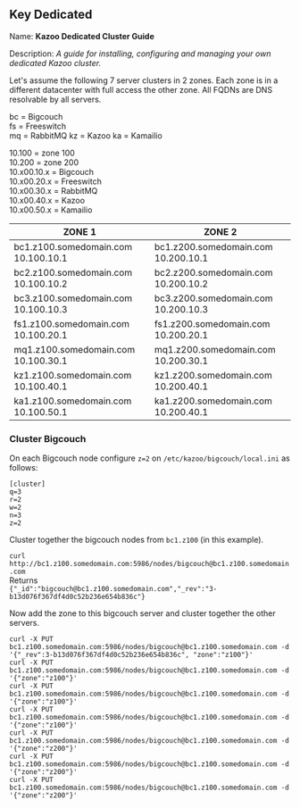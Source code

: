 ## Key Dedicated

Name: **Kazoo Dedicated Cluster Guide**

Description: *A guide for installing, configuring and managing your own dedicated Kazoo cluster.*

Let's assume the following 7 server clusters in 2 zones.  Each zone is in a different datacenter with full access the other zone.  All FQDNs are DNS resolvable by all servers.

bc = Bigcouch  
fs = Freeswitch    
mq = RabbitMQ
kz = Kazoo
ka = Kamailio  

10.100 = zone 100  
10.200 = zone 200  
10.x00.10.x = Bigcouch  
10.x00.20.x = Freeswitch  
10.x00.30.x = RabbitMQ  
10.x00.40.x = Kazoo  
10.x00.50.x = Kamailio  

| ZONE 1 | ZONE 2 |
| ---------- | ---------- |
|bc1.z100.somedomain.com  10.100.10.1  | bc1.z200.somedomain.com  10.200.10.1 |
bc2.z100.somedomain.com  10.100.10.2   | bc2.z200.somedomain.com  10.200.10.2 |
bc3.z100.somedomain.com  10.100.10.3   | bc3.z200.somedomain.com  10.200.10.3 |
fs1.z100.somedomain.com  10.100.20.1   | fs1.z200.somedomain.com  10.200.20.1 | 
mq1.z100.somedomain.com  10.100.30.1   | mq1.z200.somedomain.com  10.200.30.1 |
kz1.z100.somedomain.com  10.100.40.1   | kz1.z200.somedomain.com  10.200.40.1 |
ka1.z100.somedomain.com  10.100.50.1   | ka1.z200.somedomain.com  10.200.40.1 |

### Cluster Bigcouch

On each Bigcouch node configure `z=2` on `/etc/kazoo/bigcouch/local.ini` as follows:
```
[cluster]  
q=3  
r=2  
w=2  
n=3  
z=2  
```

Cluster together the bigcouch nodes from `bc1.z100` (in this example).

```curl http://bc1.z100.somedomain.com:5986/nodes/bigcouch@bc1.z100.somedomain.com```  
Returns  
```{"_id":"bigcouch@bc1.z100.somedomain.com","_rev":"3-b13d076f367df4d0c52b236e654b836c"}```  

Now add the zone to this bigcouch server and cluster together the other servers.
```
curl -X PUT bc1.z100.somedomain.com:5986/nodes/bigcouch@bc1.z100.somedomain.com -d '{"_rev":3-b13d076f367df4d0c52b236e654b836c", "zone":"z100"}'
curl -X PUT bc1.z100.somedomain.com:5986/nodes/bigcouch@bc1.z100.somedomain.com -d '{"zone":"z100"}'
curl -X PUT bc1.z100.somedomain.com:5986/nodes/bigcouch@bc1.z100.somedomain.com -d '{"zone":"z100"}'
curl -X PUT bc1.z100.somedomain.com:5986/nodes/bigcouch@bc1.z100.somedomain.com -d '{"zone":"z100"}'
curl -X PUT bc1.z100.somedomain.com:5986/nodes/bigcouch@bc1.z100.somedomain.com -d '{"zone":"z200"}'
curl -X PUT bc1.z100.somedomain.com:5986/nodes/bigcouch@bc1.z100.somedomain.com -d '{"zone":"z200"}'
curl -X PUT bc1.z100.somedomain.com:5986/nodes/bigcouch@bc1.z100.somedomain.com -d '{"zone":"z200"}'
